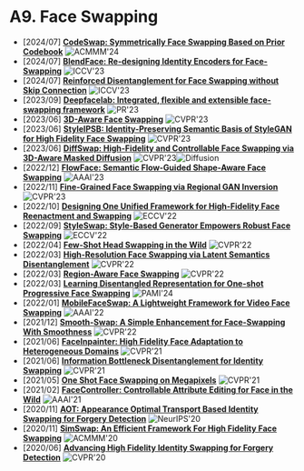 # A9. Face Swapping
- [2024/07] [**CodeSwap: Symmetrically Face Swapping Based on Prior Codebook**](https://openreview.net/forum?id=TYbuVVM3iR) ![ACMMM'24](https://img.shields.io/badge/ACMMM'24-f1b800)
- [2024/07] **[BlendFace: Re-designing Identity Encoders for Face-Swapping](https://arxiv.org/abs/2307.10854)** ![ICCV'23](https://img.shields.io/badge/ICCV'23-f1b800)
- [2024/07] **[Reinforced Disentanglement for Face Swapping without Skip Connection](https://openaccess.thecvf.com/content/ICCV2023/papers/Ren_Reinforced_Disentanglement_for_Face_Swapping_without_Skip_Connection_ICCV_2023_paper.pdf)** ![ICCV'23](https://img.shields.io/badge/ICCV'23-f1b800)
- [2023/09] **[Deepfacelab: Integrated, flexible and extensible face-swapping framework](https://www.sciencedirect.com/science/article/pii/S0031320323003291)** ![PR'23](https://img.shields.io/badge/PR'23-B2DFDB)
- [2023/06] **[3D-Aware Face Swapping](https://openaccess.thecvf.com/content/CVPR2023/papers/Li_3D-Aware_Face_Swapping_CVPR_2023_paper.pdf)** ![CVPR'23](https://img.shields.io/badge/CVPR'23-f1b800)
- [2023/06] **[StyleIPSB: Identity-Preserving Semantic Basis of StyleGAN for High Fidelity Face Swapping](https://openaccess.thecvf.com/content/CVPR2023/papers/Jiang_StyleIPSB_Identity-Preserving_Semantic_Basis_of_StyleGAN_for_High_Fidelity_Face_CVPR_2023_paper.pdf)** ![CVPR'23](https://img.shields.io/badge/CVPR'23-f1b800)
- [2023/06] [**DiffSwap: High-Fidelity and Controllable Face Swapping via 3D-Aware Masked Diffusion**](https://openaccess.thecvf.com/content/CVPR2023/papers/Zhao_DiffSwap_High-Fidelity_and_Controllable_Face_Swapping_via_3D-Aware_Masked_Diffusion_CVPR_2023_paper.pdf) ![CVPR'23](https://img.shields.io/badge/CVPR'23-f1b800)![Diffusion](https://img.shields.io/badge/Diffusion-a99cf4)
- [2022/12] [**FlowFace: Semantic Flow-Guided Shape-Aware Face Swapping**](https://ojs.aaai.org/index.php/AAAI/article/view/25444/25216) ![AAAI'23](https://img.shields.io/badge/AAAI'23-f1b800)
- [2022/11] **[Fine-Grained Face Swapping via Regional GAN Inversion](https://openaccess.thecvf.com/content/CVPR2023/papers/Liu_Fine-Grained_Face_Swapping_via_Regional_GAN_Inversion_CVPR_2023_paper.pdf)** ![CVPR'23](https://img.shields.io/badge/CVPR'23-f1b800)
- [2022/10] [**Designing One Unified Framework for High-Fidelity Face Reenactment and Swapping**](https://www.ecva.net/papers/eccv_2022/papers_ECCV/papers/136750053.pdf) ![ECCV'22](https://img.shields.io/badge/ECCV'22-f1b800)
- [2022/09] [**StyleSwap: Style-Based Generator Empowers Robust Face Swapping**](https://www.ecva.net/papers/eccv_2022/papers_ECCV/papers/136740644.pdf) ![ECCV'22](https://img.shields.io/badge/ECCV'22-f1b800)
- [2022/04] **[Few-Shot Head Swapping in the Wild](https://arxiv.org/abs/2204.13100)** ![CVPR'22](https://img.shields.io/badge/CVPR'22-f1b800)
- [2022/03] **[High-Resolution Face Swapping via Latent Semantics Disentanglement](https://openaccess.thecvf.com/content/CVPR2022/papers/Xu_High-Resolution_Face_Swapping_via_Latent_Semantics_Disentanglement_CVPR_2022_paper.pdf)** ![CVPR'22](https://img.shields.io/badge/CVPR'22-f1b800)
- [2022/03] [**Region-Aware Face Swapping**](https://openaccess.thecvf.com/content/CVPR2022/papers/Xu_Region-Aware_Face_Swapping_CVPR_2022_paper.pdf) ![CVPR'22](https://img.shields.io/badge/CVPR'22-f1b800)
- [2022/03] [**Learning Disentangled Representation for One-shot Progressive Face Swapping**](https://arxiv.org/abs/2203.12985) ![PAMI'24](https://img.shields.io/badge/PAMI'24-B2DFDB)
- [2022/01] [**MobileFaceSwap: A Lightweight Framework for Video Face Swapping**](https://cdn.aaai.org/ojs/20203/20203-13-24216-1-2-20220628.pdf) ![AAAI'22](https://img.shields.io/badge/AAAI'22-f1b800)
- [2021/12] [**Smooth-Swap: A Simple Enhancement for Face-Swapping With Smoothness**](https://openaccess.thecvf.com/content/CVPR2022/papers/Kim_Smooth-Swap_A_Simple_Enhancement_for_Face-Swapping_With_Smoothness_CVPR_2022_paper.pdf) ![CVPR'22](https://img.shields.io/badge/CVPR'22-f1b800)
- [2021/06] [**FaceInpainter: High Fidelity Face Adaptation to Heterogeneous Domains**](https://openaccess.thecvf.com/content/CVPR2021/papers/Li_FaceInpainter_High_Fidelity_Face_Adaptation_to_Heterogeneous_Domains_CVPR_2021_paper.pdf) ![CVPR'21](https://img.shields.io/badge/CVPR'21-f1b800)
- [2021/06] [**Information Bottleneck Disentanglement for Identity Swapping**](https://openaccess.thecvf.com/content/CVPR2021/papers/Gao_Information_Bottleneck_Disentanglement_for_Identity_Swapping_CVPR_2021_paper.pdf) ![CVPR'21](https://img.shields.io/badge/CVPR'21-f1b800)
- [2021/05] [**One Shot Face Swapping on Megapixels**](https://arxiv.org/abs/2105.04932) ![CVPR'21](https://img.shields.io/badge/CVPR'21-f1b800)
- [2021/02] [**FaceController: Controllable Attribute Editing for Face in the Wild**](https://arxiv.org/abs/2102.11464) ![AAAI'21](https://img.shields.io/badge/AAAI'21-f1b800)
- [2020/11] **[AOT: Appearance Optimal Transport Based Identity Swapping for Forgery Detection](https://proceedings.neurips.cc/paper_files/paper/2020/file/f718499c1c8cef6730f9fd03c8125cab-Paper.pdf)** ![NeurIPS'20](https://img.shields.io/badge/NeurIPS'20-f1b800)
- [2020/11] [**SimSwap: An Efficient Framework For High Fidelity Face Swapping**](https://arxiv.org/abs/2106.06340) ![ACMMM'20](https://img.shields.io/badge/ACMMM'20-f1b800)
- [2020/06] **[Advancing High Fidelity Identity Swapping for Forgery Detection](https://openaccess.thecvf.com/content_CVPR_2020/papers/Li_Advancing_High_Fidelity_Identity_Swapping_for_Forgery_Detection_CVPR_2020_paper.pdf)** ![CVPR'20](https://img.shields.io/badge/CVPR'20-f1b800)

